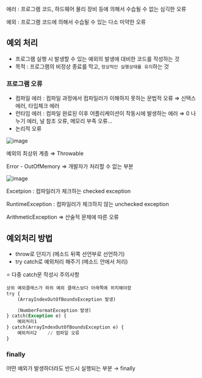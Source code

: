 에러 : 프로그램 코드, 하드웨어 물리 장비 등에 의해서 수습될 수 없는 심긱한 오류

예외 : 프로그램 코드에 의해서 수습될 수 있는 다소 미약한 오류

## 예외 처리

- 프로그램 실행 시 발생할 수 있는 예외의 발생에 대비한 코드를 작성하는 것
- 목적 : 프로그램의 비정상 종료를 막고, `정상적인 실행상태를 유지`하는 것

### 프로그램 오류

- 컴파일 에러 : 컴파일 과정에서 컴파일러가 이해하지 못하는 문법적 오류 ⇒ 신택스 에러, 타입체크 에러
- 런타임 에러 : 컴파일 완료된 이후 어플리케이션이 작동시에 발생하는 에러 ⇒ 0 나누기 에러, 널 참조 오류, 메모리 부족 오류…
- 논리적 오류

![image](https://github.com/githyuniiee/EST-TIL/assets/109260733/36b30279-ce1e-4cff-bf57-770ab0d3061b)

예외의 최상위 계층 ⇒ Throwable

Error - OutOfMemory ⇒ 개발자가 처리할 수 없는 부분

![image](https://github.com/githyuniiee/EST-TIL/assets/109260733/9b442d95-628b-44ef-bd37-790371584485)


Excetpion : 컴파일러가 체크하는 checked exception

RuntimeException : 컴파일러가 체크하지 않는 unchecked exception

ArithmeticException ⇒ 산술적 문제에 따른 오류

## 예외처리 방법

- throw로 던지기 (메소드 뒤쪽 선언부로 선언하기)
- try catch로 예외처리 해주기 (메소드 안에서 처리)

⭐️ 다중 catch문 작성시 주의사항

```sql
상위 예외클래스가 하위 예외 클래스보다 아래쪽에 위치해야함
try {
	(ArrayIndexOutOfBoundsException 발생)

	(NumberFormatException 발생)
} catch(Exception e) {
	예외처리1
} catch(ArrayIndexOutOfBoundsException e) {
	예외처리2    // 컴파일 오류
}
```

### finally

어떤 예외가 발생하더라도 반드시 실행되는 부분 → finally
